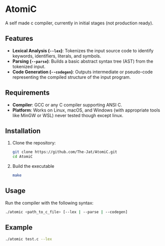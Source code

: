 # AtomiC

A self made c compiler, currently in initial stages (not production ready).

## Features

- **Lexical Analysis (`--lex`)**: Tokenizes the input source code to identify keywords, identifiers, literals, and symbols.
- **Parsing (`--parse`)**: Builds a basic abstract syntax tree (AST) from the tokenized input.
- **Code Generation (`--codegen`)**: Outputs intermediate or pseudo-code representing the compiled structure of the input program.

## Requirements

- **Compiler**: GCC or any C compiler supporting ANSI C.
- **Platform**: Works on Linux, macOS, and Windows (with appropriate tools like MinGW or WSL) never tested though except linux.

## Installation

1. Clone the repository:
   ```bash
   git clone https://github.com/The-Jat/AtomiC.git
   cd AtomiC
   ```
2. Build the executable
   ```bash
   make
   ```

## Usage
Run the compiler with the following syntax:
```bash
./atomic <path_to_c_file> [--lex | --parse | --codegen]
```
## Example
   ```bash
  ./atomic test.c --lex
  ```
